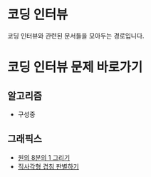 <!-- TITLE: 코딩 인터뷰 -->
<!-- SUBTITLE: A quick summary of 코딩 인터뷰 -->

# 코딩 인터뷰
코딩 인터뷰와 관련된 문서들을 모아두는 경로입니다.

# 코딩 인터뷰 문제 바로가기
## 알고리즘
- 구성중

## 그래픽스
- [원의 8분의 1 그리기](코딩-인터뷰/그래픽스/원의-8-분의-1-그리기)
- [직사각형 겹침 판별하기](코딩-인터뷰/그래픽스/직사각형-겹침)

